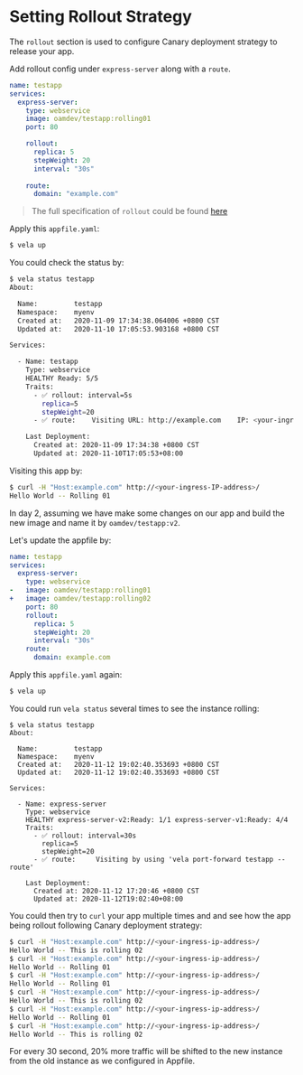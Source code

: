 # Setting Rollout Strategy

The `rollout` section is used to configure Canary deployment strategy to release your app.

Add rollout config under `express-server` along with a `route`.

```yaml
name: testapp
services:
  express-server:
    type: webservice
    image: oamdev/testapp:rolling01
    port: 80

    rollout:
      replica: 5
      stepWeight: 20
      interval: "30s"
    
    route:
      domain: "example.com"
```

> The full specification of `rollout` could be found [here](references/traits/rollout.md)

Apply this `appfile.yaml`:

```bash
$ vela up
```

You could check the status by:

```bash
$ vela status testapp
About:

  Name:      	testapp
  Namespace: 	myenv
  Created at:	2020-11-09 17:34:38.064006 +0800 CST
  Updated at:	2020-11-10 17:05:53.903168 +0800 CST

Services:

  - Name: testapp
    Type: webservice
    HEALTHY Ready: 5/5
    Traits:
      - ✅ rollout: interval=5s
		replica=5
		stepWeight=20
      - ✅ route: 	Visiting URL: http://example.com	IP: <your-ingress-IP-address>

    Last Deployment:
      Created at: 2020-11-09 17:34:38 +0800 CST
      Updated at: 2020-11-10T17:05:53+08:00
```

Visiting this app by:

```bash
$ curl -H "Host:example.com" http://<your-ingress-IP-address>/
Hello World -- Rolling 01
```

In day 2, assuming we have make some changes on our app and build the new image and name it by `oamdev/testapp:v2`.

Let's update the appfile by:

```yaml
name: testapp
services:
  express-server:
    type: webservice
-   image: oamdev/testapp:rolling01
+   image: oamdev/testapp:rolling02
    port: 80
    rollout:
      replica: 5
      stepWeight: 20
      interval: "30s"
    route:
      domain: example.com
```

Apply this `appfile.yaml` again:

```bash
$ vela up
```

You could run `vela status` several times to see the instance rolling:

```shell script
$ vela status testapp
About:

  Name:      	testapp
  Namespace: 	myenv
  Created at:	2020-11-12 19:02:40.353693 +0800 CST
  Updated at:	2020-11-12 19:02:40.353693 +0800 CST

Services:

  - Name: express-server
    Type: webservice
    HEALTHY express-server-v2:Ready: 1/1 express-server-v1:Ready: 4/4
    Traits:
      - ✅ rollout: interval=30s
		replica=5
		stepWeight=20
      - ✅ route: 	 Visiting by using 'vela port-forward testapp --route'

    Last Deployment:
      Created at: 2020-11-12 17:20:46 +0800 CST
      Updated at: 2020-11-12T19:02:40+08:00
```

You could then try to `curl` your app multiple times and and see how the app being rollout following Canary
deployment strategy:


```bash
$ curl -H "Host:example.com" http://<your-ingress-ip-address>/
Hello World -- This is rolling 02                                        
$ curl -H "Host:example.com" http://<your-ingress-ip-address>/
Hello World -- Rolling 01                                                                
$ curl -H "Host:example.com" http://<your-ingress-ip-address>/
Hello World -- Rolling 01                                                    
$ curl -H "Host:example.com" http://<your-ingress-ip-address>/
Hello World -- This is rolling 02                                         
$ curl -H "Host:example.com" http://<your-ingress-ip-address>/
Hello World -- Rolling 01                                                  
$ curl -H "Host:example.com" http://<your-ingress-ip-address>/
Hello World -- This is rolling 02
```

For every 30 second, 20% more traffic will be shifted to the new instance from the old instance as we configured in Appfile.
